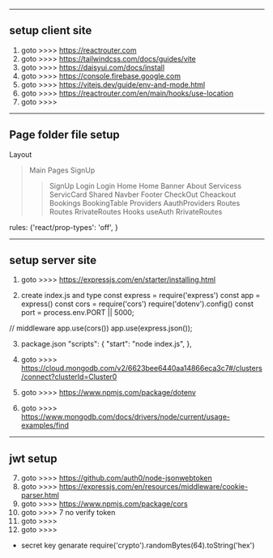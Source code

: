  -----------------
 setup client site
 -----------------

1. goto >>>> https://reactrouter.com
2. goto >>>> https://tailwindcss.com/docs/guides/vite
3. goto >>>> https://daisyui.com/docs/install
4. goto >>>> https://console.firebase.google.com
5. goto >>>> https://vitejs.dev/guide/env-and-mode.html
6. goto >>>> https://reactrouter.com/en/main/hooks/use-location
7. goto >>>> 

 -----------------
 Page folder file setup
 -----------------
Layout
 >Main
Pages
 >SignUp
  >>SignUp
 >Login
  >>Login
 >Home
  >>Home
  >>Banner
  >>About
  >>Servicess
  >>ServicCard
 >Shared
  >>Navber
  >>Footer
 >CheckOut
  >>Cheackout
  >>Bookings
  >>BookingTable
Providers
 >AauthProviders
Routes
 >Routes
 >RrivateRoutes
Hooks
 >useAuth
 >RrivateRoutes

<!-- .eslintrc.cjs -->  rules: {'react/prop-types': 'off', }







 -----------------
 setup server site
 -----------------

1. goto >>>> https://expressjs.com/en/starter/installing.html

2. create index.js and type
const express = require('express')
const app = express()
const cors = require('cors')
require('dotenv').config()
const port = process.env.PORT || 5000;

// middleware
app.use(cors())
app.use(express.json());

3. package.json
"scripts": {
    "start": "node index.js",
  },

4. goto >>>> https://cloud.mongodb.com/v2/6623bee6440aa14866eca3c7#/clusters/connect?clusterId=Cluster0
5. goto >>>> https://www.npmjs.com/package/dotenv
6. goto >>>> https://www.mongodb.com/docs/drivers/node/current/usage-examples/find


 -----------------
 jwt setup
 -----------------
7. goto >>>> https://github.com/auth0/node-jsonwebtoken
8. goto >>>> https://expressjs.com/en/resources/middleware/cookie-parser.html
9. goto >>>> https://www.npmjs.com/package/cors
10. goto >>>> 7 no verify token
11. goto >>>> 
12. goto >>>> 



* secret key genarate
require('crypto').randomBytes(64).toString('hex')

